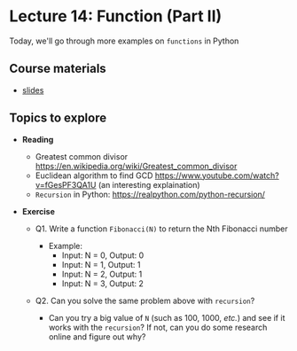 # Lecture 14: Function (Part II)

Today, we'll go through more examples on `functions` in Python

## Course materials
* [slides](https://docs.google.com/presentation/d/1nJR6TQsmUVSGYcjEullKdMU0WtroxlJn1b6jUMYMQac/edit#slide=id.p)

## Topics to explore
* **Reading**
  * Greatest common divisor https://en.wikipedia.org/wiki/Greatest_common_divisor
  * Euclidean algorithm to find GCD https://www.youtube.com/watch?v=fGesPF3QA1U (an interesting explaination)
  * `Recursion` in Python: https://realpython.com/python-recursion/
  
* **Exercise**
  * Q1. Write a function `Fibonacci(N)` to return the Nth Fibonacci number
    * Example: 
      * Input: N = 0, Output: 0
      * Input: N = 1, Output: 1
      * Input: N = 2, Output: 1
      * Input: N = 3, Output: 2

  * Q2. Can you solve the same problem above with `recursion`?
    * Can you try a big value of `N` (such as 100, 1000, *etc.*) and see if it works with the `recursion`? If not, can you do some research online and figure out why?

